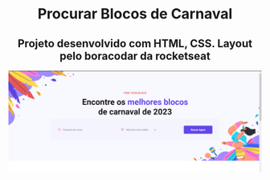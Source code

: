<h1 align="center">Procurar Blocos de Carnaval</h1>

<h2 align="center">Projeto desenvolvido com HTML, CSS. Layout pelo boracodar da rocketseat</h2>

<img src="presset.png" />



